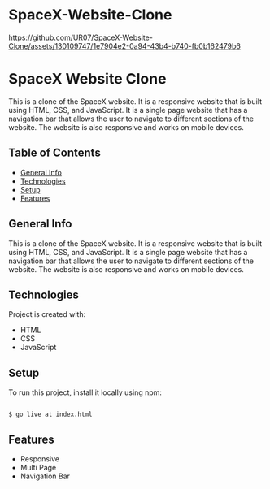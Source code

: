 # SpaceX-Website-Clone


https://github.com/UR07/SpaceX-Website-Clone/assets/130109747/1e7904e2-0a94-43b4-b740-fb0b162479b6

# SpaceX Website Clone
This is a clone of the SpaceX website. It is a responsive website that is built using HTML, CSS, and JavaScript. It is a single page website that has a navigation bar that allows the user to navigate to different sections of the website. The website is also responsive and works on mobile devices.

## Table of Contents
* [General Info](#general-info)
* [Technologies](#technologies)
* [Setup](#setup)
* [Features](#features)

## General Info
This is a clone of the SpaceX website. It is a responsive website that is built using HTML, CSS, and JavaScript. It is a single page website that has a navigation bar that allows the user to navigate to different sections of the website. The website is also responsive and works on mobile devices.

## Technologies
Project is created with:
* HTML
* CSS
* JavaScript

## Setup
To run this project, install it locally using npm:

```

$ go live at index.html
```

## Features
* Responsive
* Multi Page
* Navigation Bar
